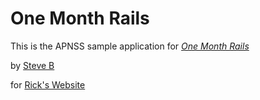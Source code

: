 # One Month Rails

This is the APNSS sample application for
[*One Month Rails*](http://onemonthrails.com)

by [Steve B](http://twitter.com/sdsb110)

for [Rick's Website](http://www.apnss.org)